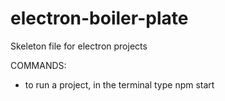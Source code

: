 # electron-boiler-plate
Skeleton file for electron projects

COMMANDS: 
- to run a project, in the terminal type npm start
